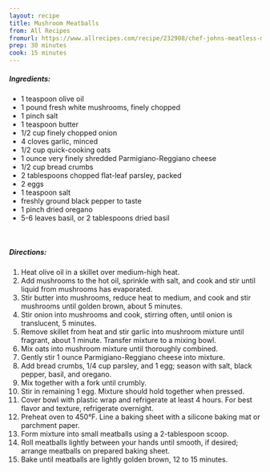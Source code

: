 ```yaml
---
layout: recipe
title: Mushroom Meatballs
from: All Recipes
fromurl: https://www.allrecipes.com/recipe/232908/chef-johns-meatless-meatballs/
prep: 30 minutes
cook: 15 minutes
---
```


##### Ingredients:

* 1 teaspoon olive oil
* 1 pound fresh white mushrooms, finely chopped
* 1 pinch salt
* 1 teaspoon butter
* 1/2 cup finely chopped onion
* 4 cloves garlic, minced
* 1/2 cup quick-cooking oats
* 1 ounce very finely shredded Parmigiano-Reggiano cheese
* 1/2 cup bread crumbs
* 2 tablespoons chopped flat-leaf parsley, packed
* 2 eggs
* 1 teaspoon salt
* freshly ground black pepper to taste
* 1 pinch dried oregano
* 5-6 leaves basil, or 2 tablespoons dried basil

<br>

##### Directions:

1. Heat olive oil in a skillet over medium-high heat. 
2. Add mushrooms to the hot oil, sprinkle with salt, and cook and stir until liquid from mushrooms has evaporated. 
3. Stir butter into mushrooms, reduce heat to medium, and cook and stir mushrooms until golden brown, about 5 minutes.
4. Stir onion into mushrooms and cook, stirring often, until onion is translucent, 5 minutes. 
5. Remove skillet from heat and stir garlic into mushroom mixture until fragrant, about 1 minute. Transfer mixture to a mixing bowl.
6. Mix oats into mushroom mixture until thoroughly combined. 
7. Gently stir 1 ounce Parmigiano-Reggiano cheese into mixture. 
8. Add bread crumbs, 1/4 cup parsley, and 1 egg; season with salt, black pepper, basil, and oregano. 
9. Mix together with a fork until crumbly. 
10. Stir in remaining 1 egg. Mixture should hold together when pressed.
11. Cover bowl with plastic wrap and refrigerate at least 4 hours. For best flavor and texture, refrigerate overnight.
12. Preheat oven to 450°F. Line a baking sheet with a silicone baking mat or parchment paper.
13. Form mixture into small meatballs using a 2-tablespoon scoop. 
14. Roll meatballs lightly between your hands until smooth, if desired; arrange meatballs on prepared baking sheet.
15. Bake until meatballs are lightly golden brown, 12 to 15 minutes.
